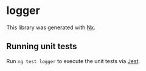 # logger

This library was generated with [Nx](https://nx.dev).

## Running unit tests

Run `ng test logger` to execute the unit tests via [Jest](https://jestjs.io).
